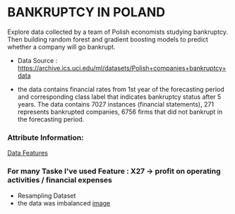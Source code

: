 # BANKRUPTCY IN POLAND

Explore data collected by a team of Polish economists studying bankruptcy. Then building random forest and gradient boosting models to predict whether a company will go bankrupt. 

* Data Source : https://archive.ics.uci.edu/ml/datasets/Polish+companies+bankruptcy+data

* the data contains financial rates from 1st year of the forecasting period and corresponding class label that indicates bankruptcy status after 5 years. The data contains 7027 instances (financial statements), 271 represents bankrupted companies, 6756 firms that did not bankrupt in the forecasting period.

### Attribute Information:
[Data Features](https://github.com/iAbdellrahmann/bankruptcy-gradient-boosting-prediction-model/blob/codespace-iabdellrahmann-turbo-orbit-4gpqjjgprgj2qwjj/notebooks/data_dictionary.ipynb)

### For many Taske I've used Feature : X27 -> profit on operating activities / financial expenses

* Resampling Dataset
* the data was imbalanced 
[image](![image](https://github.com/iAbdellrahmann/bankruptcy-gradient-boosting-prediction-model/assets/39285876/e97a5935-30e3-4fee-a7c4-e731166283c2)
)

